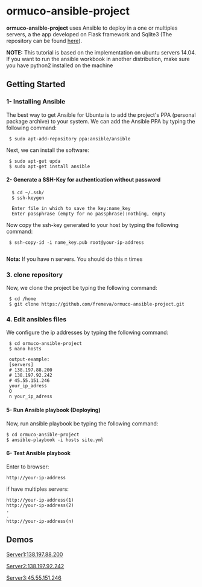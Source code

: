 # ormuco-ansible-project

**ormuco-ansible-project** uses Ansible to deploy in a one or multiples servers, a the app developed on Flask framework and Sqlite3 (The repository can be found [here](https://github.com/fremeva/ormuco-flask-app.git)).

**NOTE:** This tutorial is based on the implementation on ubuntu servers 14.04. If you want to run the ansible workbook in another distribution, make sure you have python2 installed on the machine

## Getting Started

### 1- Installing Ansible

The best way to get Ansible for Ubuntu is to add the project's PPA (personal package archive) to your system. We can add the Ansible PPA by typing the following command:

```
 $ sudo apt-add-repository ppa:ansible/ansible
```
Next, we can install the software:

```
 $ sudo apt-get upda
 $ sudo apt-get install ansible
```

#### 2- Generate a SSH-Key for authentication without password

```
  $ cd ~/.ssh/
  $ ssh-keygen 
  
  Enter file in which to save the key:name_key
  Enter passphrase (empty for no passphrase):nothing, empty

```
Now copy the ssh-key generated to your host by typing the following command:

```
 $ ssh-copy-id -i name_key.pub root@your-ip-address  
 
```

**Nota:** If you have n servers. You should do this n times 

### 3. clone repository

Now, we clone the project be typing the following command:

```
 $ cd /home
 $ git clone https://github.com/fremeva/ormuco-ansible-project.git

```
 ### 4. Edit ansibles files
 
 We configure the ip addresses by typing the following command:
 
 ```
  $ cd ormuco-ansible-project
  $ nano hosts
  
  output-example:
  [servers]
  # 138.197.88.200 
  # 138.197.92.242
  # 45.55.151.246
  your_ip_adress
  O
  n your_ip_adress
 
 ```
 
 #### 5- Run Ansible playbook (Deploying)
 
 Now, run ansible playbook be typing the following command:
 
 ```
 $ cd ormuco-ansible-project
 $ ansible-playbook -i hosts site.yml
 
 ```
#### 6- Test Ansible playbook

Enter to browser:

 ```
 http://your-ip-address
 
 ```
 if have multiples servers:

 ```
 http://your-ip-address(1)
 http://your-ip-address(2)
 .
 .
 http://your-ip-address(n)
 
 ```
 
 ## Demos
 
 [Server1:138.197.88.200 ](138.197.88.200)
 
 [Server2:138.197.92.242](138.197.92.242)
 
 [Server3:45.55.151.246](45.55.151.246)
 
 
